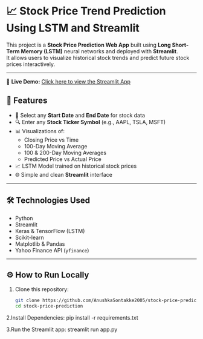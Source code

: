# 📈 Stock Price Trend Prediction Using LSTM and Streamlit

This project is a **Stock Price Prediction Web App** built using **Long Short-Term Memory (LSTM)** neural networks and deployed with **Streamlit**.  
It allows users to visualize historical stock trends and predict future stock prices interactively.

---

🚀 **Live Demo:** [Click here to view the Streamlit App]([https://stock-price-prediction-xxxxx.streamlit.app](https://stock-price-prediction-hga4xr6ul7uzznxll83dti.streamlit.app/))
## 🚀 Features

- 📅 Select any **Start Date** and **End Date** for stock data
- 🔍 Enter any **Stock Ticker Symbol** (e.g., AAPL, TSLA, MSFT)
- 📊 Visualizations of:
  - Closing Price vs Time
  - 100-Day Moving Average
  - 100 & 200-Day Moving Averages
  - Predicted Price vs Actual Price
- 📈 LSTM Model trained on historical stock prices
- 🌐 Simple and clean **Streamlit** interface

---

## 🛠 Technologies Used

- Python
- Streamlit
- Keras & TensorFlow (LSTM)
- Scikit-learn
- Matplotlib & Pandas
- Yahoo Finance API (`yfinance`)

---

## ⚙️ How to Run Locally

1. Clone this repository:
   ```bash
   git clone https://github.com/AnushkaSontakke2005/stock-price-prediction.git
   cd stock-price-prediction

2.Install Dependencies:
pip install -r requirements.txt

3.Run the Streamlit app:
streamlit run app.py
